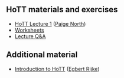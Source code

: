 ## HoTT materials and exercises

 * [HoTT Lecture 1](HoTTEST_Lecture_1.pdf) ([Paige North](https://paigenorth.github.io/))
 * [Worksheets](Worksheets/)
 * [Lecture Q&A](Q-and-A/)

## Additional material

 * [Introduction to HoTT](hott-intro.pdf) ([Egbert Rijke](https://github.com/EgbertRijke))
